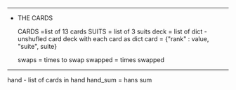 ---------------
- THE CARDS

    CARDS =list of 13 cards
    SUITS = list of 3 suits 
    deck = list of dict - unshufled card deck with each card as dict
    card = {"rank" : value, "suite", suite}

    swaps = times to swap
    swapped = times swapped

-----------------

hand - list of cards in hand
hand_sum = hans sum